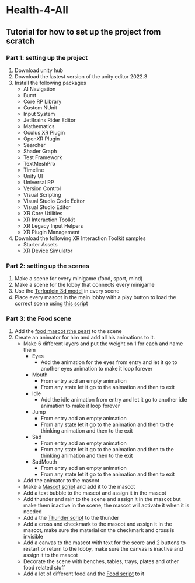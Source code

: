 # Health-4-All
## Tutorial for how to set up the project from scratch
### Part 1: setting up the project

1. Download unity hub
2. Download the lastest version of the unity editor 2022.3
3. Install the following packages 
    - AI Navigation
    - Burst
    - Core RP Library
    - Custom NUnit
    - Input System
    - JetBrains Rider Editor
    - Mathematics
    - Oculus XR Plugin
    - OpenXR Plugin
    - Searcher
    - Shader Graph
    - Test Framework
    - TextMeshPro
    - Timeline
    - Unity UI
    - Universal RP
    - Version Control
    - Visual Scripting
    - Visual Studio Code Editor
    - Visual Studio Editor
    - XR Core Utilities 
    - XR Interaction Toolkit
    - XR Legacy Input Helpers
    - XR Plugin Management
4. Download the following XR Interaction Toolkit samples
    - Starter Assets
    - XR Device Simulator

### Part 2: setting up the scenes

1. Make a scene for every minigame (food, sport, mind)
2. Make a scene for the lobby that connects every minigame
3. Use the [Terloplein 3d model](https://github.com/IgnaceShoeib/Health-4-All/raw/main/Assets/Models/Terloplein%203D%20version%203.fbx) in every scene
4. Place every mascot in the main lobby with a play button to load the correct scene using [this script](https://github.com/IgnaceShoeib/Health-4-All/blob/main/Assets/Scripts/ChangeScene.cs)

### Part 3: the Food scene

1. Add the [food mascot (the pear)](https://github.com/IgnaceShoeib/Health-4-All/raw/main/Assets/Models/Pear_Mascot_Jump_fixed.fbx) to the scene
2. Create an animator for him and add all his animations to it.
    - Make 6 different layers and put the weight on 1 for each and name them
        - Eyes
            - Add the animation for the eyes from entry and let it go to another eyes animation to make it loop forever
        - Mouth
            - From entry add an empty animation
            - From any state let it go to the animation and then to exit
        - Idle
            - Add the idle animation from entry and let it go to another idle animation to make it loop forever
        - Jump
            - From entry add an empty animation
            - From any state let it go to the animation and then to the thinking animation and then to the exit
        - Sad
            - From entry add an empty animation
            - From any state let it go to the animation and then to the thinking animation and then to the exit 
        - SadMouth 
            - From entry add an empty animation
            - From any state let it go to the animation and then to exit
    - Add the animator to the mascot
    - Make a [Mascot script](https://github.com/IgnaceShoeib/Health-4-All/blob/main/Assets/Scripts/Food/Mascot.cs) and add it to the mascot
    - Add a text bubble to the mascot and assign it in the mascot
    - Add thunder and rain to the scene and assign it in the mascot but make them inactive in the scene, the mascot will activate it when it is needed
    - Add a the [Thunder script](https://github.com/IgnaceShoeib/Health-4-All/blob/main/Assets/Scripts/Food/Thunder.cs) to the thunder
    - Add a cross and checkmark to the mascot and assign it in the mascot, make sure the material on the checkmark and cross is invisible
    - Add a canvas to the mascot with text for the score and 2 buttons to restart or return to the lobby, make sure the canvas is inactive and assign it to the mascot
    - Decorate the scene with benches, tables, trays, plates and other food related stuff
    - Add a lot of different food and the [Food script](https://github.com/IgnaceShoeib/Health-4-All/blob/main/Assets/Scripts/Food/Food.cs) to it
